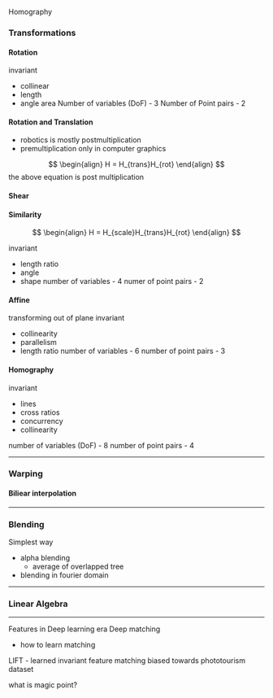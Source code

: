 
Homography
### Transformations

#### Rotation
invariant
- collinear
- length
- angle area
Number of variables (DoF) - 3
Number of Point pairs  - 2


#### Rotation and Translation

- robotics is mostly postmultiplication
- premultiplication only in computer graphics

$$
\begin{align}
H = H_{trans}H_{rot}
\end{align}
$$
the above equation is post multiplication

#### Shear

#### Similarity 
$$
\begin{align}
H = H_{scale}H_{trans}H_{rot}
\end{align}
$$

invariant
- length ratio
- angle
- shape
number of variables - 4 
numer of point pairs - 2

#### Affine
transforming out of plane
invariant
- collinearity
- parallelism
- length ratio
number of variables - 6
number of point pairs  - 3

#### Homography
invariant 
- lines
- cross ratios
- concurrency
- collinearity

number of variables (DoF) - 8
number of point pairs - 4


----
### Warping

#### Biliear interpolation

---
### Blending

Simplest way
- alpha blending
	- average of overlapped tree
- blending in fourier domain

---
### Linear Algebra

----
Features in Deep learning era
Deep matching
- how to learn matching


LIFT - learned invariant feature matching
	biased towards phototourism dataset


what is magic point? 
